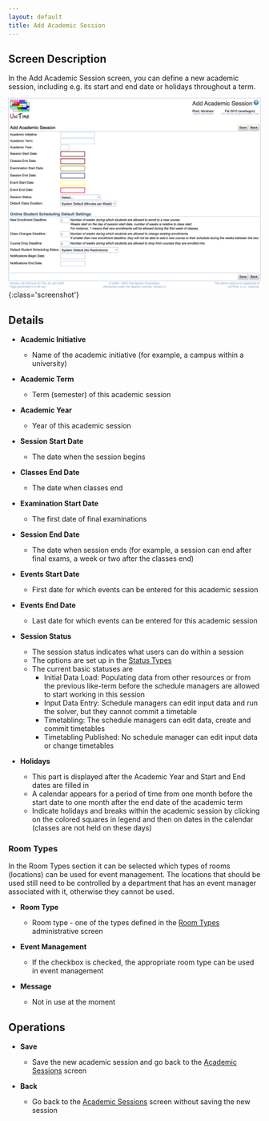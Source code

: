 ```yaml
---
layout: default
title: Add Academic Session
---
```



## Screen Description


 In the Add Academic Session screen, you can define a new academic session, including e.g. its start and end date or holidays throughout a term.

![Add Academic Session](images/add-academic-session.png){:class='screenshot'}

## Details

* **Academic Initiative**
	* Name of the academic initiative (for example, a campus within a university)

* **Academic Term**
	* Term (semester) of this academic session

* **Academic Year**
	* Year of this academic session

* **Session Start Date**
	* The date when the session begins

* **Classes End Date**
	* The date when classes end

* **Examination Start Date**
	* The first date of final examinations

* **Session End Date**
	* The date when session ends (for example, a session can end after final exams, a week or two after the classes end)

* **Events Start Date**
	* First date for which events can be entered for this academic session

* **Events End Date**
	* Last date for which events can be entered for this academic session

* **Session Status**
	* The session status indicates what users can do within a session
	* The options are set up in the [Status Types](status-types)
	* The current basic statuses are
		* Initial Data Load: Populating data from other resources or from the previous like-term before the schedule managers are allowed to start working in this session
		* Input Data Entry: Schedule managers can edit input data and run the solver, but they cannot commit a timetable
		* Timetabling: The schedule managers can edit data, create and commit timetables
		* Timetabling Published: No schedule manager can edit input data or change timetables

* **Holidays**
	* This part is displayed after the Academic Year and Start and End dates are filled in
	* A calendar appears for a period of time from one month before the start date to one month after the end date of the academic term
	* Indicate holidays and breaks within the academic session by clicking on the colored squares in legend and then on dates in the calendar (classes are not held on these days)

### Room Types


 In the Room Types section it can be selected which types of rooms (locations) can be used for event management. The locations that should be used still need to be controlled by a department that has an event manager associated with it, otherwise they cannot be used.

* **Room Type**
	* Room type - one of the types defined in the [Room Types](room-types) administrative screen

* **Event Management**
	* If the checkbox is checked, the appropriate room type can be used in event management

* **Message**
	* Not in use at the moment

## Operations

* **Save**
	* Save the new academic session and go back to the [Academic Sessions](academic-sessions) screen

* **Back**
	* Go back to the [Academic Sessions](academic-sessions) screen without saving the new session

